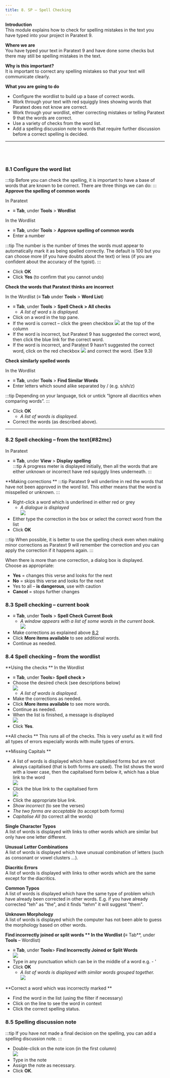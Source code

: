 ```yaml
---
title: 8. SP – Spell Checking
---
```

**Introduction**  
This module explains how to check for spelling mistakes in the text you have typed into your project in Paratext 9.

**Where we are**  
You have typed your text in Paratext 9 and have done some checks but there may still be spelling mistakes in the text.

**Why is this important?**  
It is important to correct any spelling mistakes so that your text will communicate clearly.

**What you are going to do**  
-  Configure the wordlist to build up a base of correct words.
-  Work through your text with red squiggly lines showing words that Paratext does not know are correct.
-  Work through your wordlist, either correcting mistakes or telling Paratext 9 that the words are correct.
-  Use a variety of checks from the word list.
-  Add a spelling discussion note to words that require further discussion before a correct spelling is decided.
 
-----

 
-----


### 8.1 Configure the word list
:::tip
Before you can check the spelling, it is important to have a base of words that are known to be correct. There are three things we can do:
:::
**Approve the spelling of common words**

In Paratext

-  **≡ Tab**, under **Tools** \> **Wordlist**

In the Wordlist

-  **≡ Tab**, under **Tools** \> **Approve spelling of common words**
-  Enter a number

:::tip
The number is the number of times the words must appear to automatically mark it as being spelled correctly. The default is 100 but you can choose more (if you have doubts about the text) or less (if you are confident about the accuracy of the typist).
:::

-  Click **OK**
-  Click **Yes** (to confirm that you cannot undo)

**Check the words that Paratext thinks are incorrect**

In the Wordlist (**≡ Tab** under **Tools** \> **Word List**)

-  **≡ Tab**, under **Tools** \> **Spell Check \> All checks**  
    -  *A list of word s is displayed.*  
-  Click on a word in the top pane.
-  If the word is correct – click the green checkbox ![](../media/5221ebaf4f863ac8ad135c3f8b25ee0b.png) at the top of the column
-  If the word is incorrect, but Paratext 9 has suggested the correct word, then click the blue link for the correct word.
-  If the word is incorrect, and Paratext 9 hasn’t suggested the correct word, click on the red checkbox ![](../media/2eb6539ce482d3993b2ec4849728500b.png) and correct the word. (See 9.3)

**Check similarly spelled words**

In the Wordlist

-  **≡ Tab**, under **Tools** \> **Find Similar Words**
-  Enter letters which sound alike separated by / (e.g. s/sh/z)

:::tip
Depending on your language, tick or untick “Ignore all diacritics when comparing words”.
:::

-  Click **OK**  
    -  *A list of words is displayed.*  
-  Correct the words (as described above).

----

### 8.2 Spell checking – from the text{#82mc}
In Paratext

-  **≡ Tab**, under **View** \> **Display spelling**  
:::tip
A progress meter is displayed initially, then all the words that are either unknown or incorrect have red squiggly lines underneath.
:::

**Making corrections  **
:::tip
Paratext 9 will underline in red the words that have not been approved in the word list. This either means that the word is misspelled or unknown.
:::

-  Right-click a word which is underlined in either red or grey  
    -  *A dialogue is displayed*  
    ![](../media/140e456179a5e7ad97e3961b6f3ff207.png)
-  Either type the correction in the box or select the correct word from the list
-  Click **OK**

:::tip
When possible, it is better to use the spelling check even when making minor corrections as Paratext 9 will remember the correction and you can apply the correction if it happens again.
:::

When there is more than one correction, a dialog box is displayed.  
Choose as appropriate:  
- **Yes** = changes this verse and looks for the next  
- **No** = skips this verse and looks for the next  
- Yes to all – **is dangerous**, use with caution  
- **Cancel** = stops further changes

### 8.3 Spell checking – current book
-  **≡ Tab**, under **Tools** \> **Spell Check Current Book**  
    -  *A window appears with a list of some words in the current book.*  
    ![](../media/c4356daac0635a47fcd3a5fb78a5278b.png)
-  Make corrections as explained above [8.2](#82mc)
-  Click **More items available** to see additional words.
-  Continue as needed.

### 8.4 Spell checking – from the wordlist
**Using the checks **
In the Wordlist

-  **≡ Tab**, under **Tools**\> **Spell check \>**
-  Choose the desired check (see descriptions below)  
    ![](../media/d6385d317ad43d0af38f63119293f5b6.png)
   -  *A list of words is displayed*.  
-  Make the corrections as needed.
-  Click **More items available** to see more words.
-  Continue as needed.
-  When the list is finished, a message is displayed  
       ![](../media/24ac959432e62926d742b7c7e915c253.png)
-  Click **Yes**.

**All checks  **
This runs all of the checks. This is very useful as it will find all types of errors especially words with mulle types of errors.

**Missing Capitals  **
-  A list of words is displayed which have capitalised forms but are not always capitalised (that is both forms are used). The list shows the word with a lower case, then the capitalised form below it, which has a blue link to the word  
    ![](../media/19bea051786b16da58b16b9e457624bd.png)
-  Click the blue link to the capitalised form  
    ![](../media/475dfee706953d2680179c5bd19a389e.png)
-  Click the appropriate blue link.
-  *Show incorrect* (to see the verses)
-  *The two forms are acceptable* (to accept both forms)
-  *Capitalise All* (to correct all the words)

**Single Character Typos**  
A list of words is displayed with links to other words which are similar but only have one letter different.

**Unusual Letter Combinations**  
A list of words is displayed which have unusual combination of letters (such as consonant or vowel clusters …).

**Diacritic Errors**  
A list of words is displayed with links to other words which are the same except for the diacritics.

**Common Typos**  
A list of words is displayed which have the same type of problem which have already been corrected in other words. E.g. if you have already corrected "teh" as "the", and it finds "tehm" it will suggest "them".

**Unknown Morphology**  
A list of words is displayed which the computer has not been able to guess the morphology based on other words.

**Find incorrectly joined or split words  **
In the Wordlist (**≡ Tab**, under **Tools** – Wordlist)

-  **≡ Tab**, under **Tools**\> **Find Incorrectly Joined or Split Words**  
    ![](../media/518a8859b0aaf6229b4350c1c28c43b7.png)
-  Type in any punctuation which can be in the middle of a word e.g. - '
-  Click **OK**  
    -  *A list of words is displayed with similar words grouped together.*  
    ![](../media/55eebda87e179d36e0141f16b521b574.png)

**Correct a word which was incorrectly marked  **
-  Find the word in the list (using the filter if necessary)
-  Click on the line to see the word in context
-  Click the correct spelling status.

### 8.5 Spelling discussion note
:::tip
If you have not made a final decision on the spelling, you can add a spelling discussion note.
:::

-  Double-click on the note icon (in the first column)  
    ![](../media/d859aeba987bd3ccac2a6362201d8647.png)
-  Type in the note
-  Assign the note as necessary.
-  Click **OK**.
